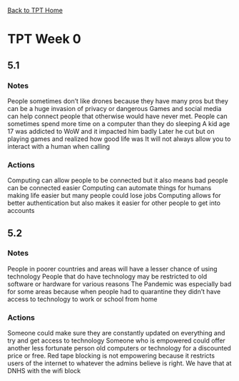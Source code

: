 [Back to TPT Home](../testprephome)

# TPT Week 0 


## 5.1

### Notes

People sometimes don&rsquo;t like drones because they have many pros but they can be a huge invasion of privacy or dangerous
Games and social media can help connect people that otherwise would have never met.
People can sometimes spend more time on a computer than they do sleeping
A kid age 17 was addicted to WoW and it impacted him badly
Later he cut but on playing games and realized how good life was
It will not always allow you to interact with a human when calling

### Actions
Computing can allow people to be connected but it also means bad people can be connected easier
Computing can automate things for humans making life easier but many people could lose jobs
Computing allows for better authentication but also makes it easier for other people to get into accounts


## 5.2

### Notes
People in poorer countries and areas will have a lesser chance of using technology
People that do have technology may be restricted to old software or hardware for various reasons
The Pandemic was especially bad for some areas because when people had to quarantine they didn&rsquo;t have access to technology to work or school from home

### Actions
Someone could make sure they are constantly updated on everything and try and get access to technology
Someone who is empowered could offer another less fortunate person old computers or technology for a discounted price or free.
Red tape blocking is not empowering because it restricts users of the internet to whatever the admins believe is right. We have that at DNHS with the wifi block

